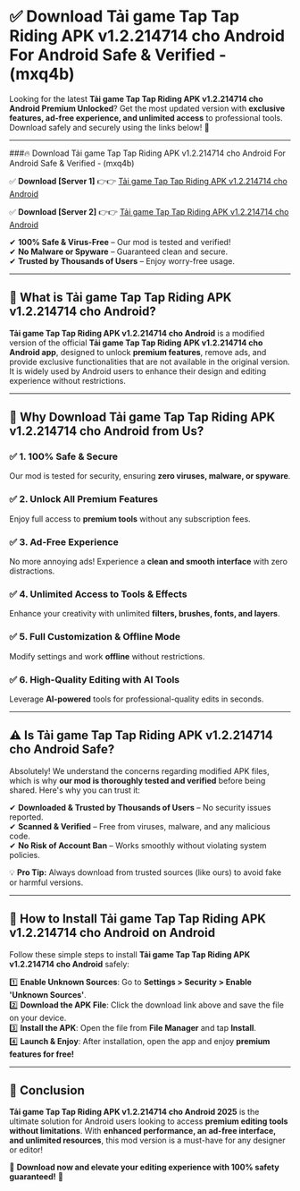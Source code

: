 
# ✅ Download Tải game Tap Tap Riding APK v1.2.214714 cho Android For Android Safe & Verified -  (mxq4b) 

Looking for the latest **Tải game Tap Tap Riding APK v1.2.214714 cho Android Premium Unlocked**? Get the most updated version with **exclusive features, ad-free experience, and unlimited access** to professional tools. Download safely and securely using the links below! 🚀  

---

###🔥 Download Tải game Tap Tap Riding APK v1.2.214714 cho Android For Android Safe & Verified -  (mxq4b)  

✅ **Download [Server 1]** 👉👉 [Tải game Tap Tap Riding APK v1.2.214714 cho Android ](https://apkcomod.com?title=Tải_game_Tap_Tap_Riding_APK_v1.2.214714_cho_Android)  

✅ **Download [Server 2]** 👉👉 [Tải game Tap Tap Riding APK v1.2.214714 cho Android ](https://apkcomod.com?title=Tải_game_Tap_Tap_Riding_APK_v1.2.214714_cho_Android)  

✔ **100% Safe & Virus-Free** – Our mod is tested and verified!  
✔ **No Malware or Spyware** – Guaranteed clean and secure.  
✔ **Trusted by Thousands of Users** – Enjoy worry-free usage.  

---

## 📌 What is Tải game Tap Tap Riding APK v1.2.214714 cho Android?  

**Tải game Tap Tap Riding APK v1.2.214714 cho Android** is a modified version of the official **Tải game Tap Tap Riding APK v1.2.214714 cho Android app**, designed to unlock **premium features**, remove ads, and provide exclusive functionalities that are not available in the original version. It is widely used by Android users to enhance their design and editing experience without restrictions.  

---

## 🌟 Why Download Tải game Tap Tap Riding APK v1.2.214714 cho Android from Us?  

### ✅ 1. 100% Safe & Secure  
Our mod is tested for security, ensuring **zero viruses, malware, or spyware**.  

### ✅ 2. Unlock All Premium Features  
Enjoy full access to **premium tools** without any subscription fees.  

### ✅ 3. Ad-Free Experience  
No more annoying ads! Experience a **clean and smooth interface** with zero distractions.  

### ✅ 4. Unlimited Access to Tools & Effects  
Enhance your creativity with unlimited **filters, brushes, fonts, and layers**.  

### ✅ 5. Full Customization & Offline Mode  
Modify settings and work **offline** without restrictions.  

### ✅ 6. High-Quality Editing with AI Tools  
Leverage **AI-powered** tools for professional-quality edits in seconds.  

---

## ⚠️ Is Tải game Tap Tap Riding APK v1.2.214714 cho Android Safe?  

Absolutely! We understand the concerns regarding modified APK files, which is why **our mod is thoroughly tested and verified** before being shared. Here's why you can trust it:  

✔ **Downloaded & Trusted by Thousands of Users** – No security issues reported.  
✔ **Scanned & Verified** – Free from viruses, malware, and any malicious code.  
✔ **No Risk of Account Ban** – Works smoothly without violating system policies.  

💡 **Pro Tip:** Always download from trusted sources (like ours) to avoid fake or harmful versions.  

---

## 📲 How to Install Tải game Tap Tap Riding APK v1.2.214714 cho Android on Android  

Follow these simple steps to install **Tải game Tap Tap Riding APK v1.2.214714 cho Android** safely:  

1️⃣ **Enable Unknown Sources**: Go to **Settings > Security > Enable 'Unknown Sources'**.  
2️⃣ **Download the APK File**: Click the download link above and save the file on your device.  
3️⃣ **Install the APK**: Open the file from **File Manager** and tap **Install**.  
4️⃣ **Launch & Enjoy**: After installation, open the app and enjoy **premium features for free!**  

---

## 🚀 Conclusion  

**Tải game Tap Tap Riding APK v1.2.214714 cho Android 2025** is the ultimate solution for Android users looking to access **premium editing tools without limitations**. With **enhanced performance, an ad-free interface, and unlimited resources**, this mod version is a must-have for any designer or editor!  

🔻 **Download now and elevate your editing experience with 100% safety guaranteed!** 🔻  
